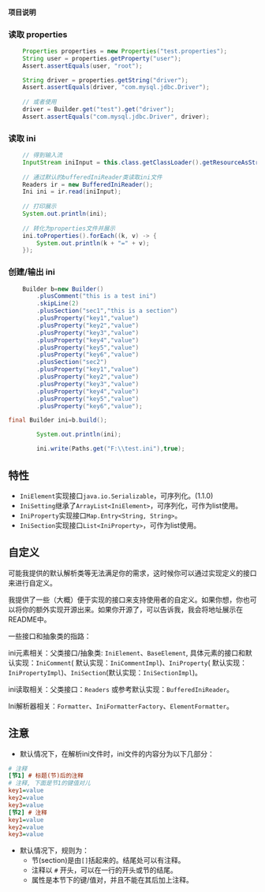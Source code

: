 #### 项目说明

### 读取 properties

```java
    Properties properties = new Properties("test.properties");
    String user = properties.getProperty("user");
    Assert.assertEquals(user, "root");

    String driver = properties.getString("driver");
    Assert.assertEquals(driver, "com.mysql.jdbc.Driver");
    
    // 或者使用
    driver = Builder.get("test").get("driver");
    Assert.assertEquals("com.mysql.jdbc.Driver", driver);
```

### 读取 ini

```java
    // 得到输入流
    InputStream iniInput = this.class.getClassLoader().getResourceAsStream("test.ini");
    
    // 通过默认的bufferedIniReader类读取ini文件
    Readers ir = new BufferedIniReader();
    Ini ini = ir.read(iniInput);
    
    // 打印展示
    System.out.println(ini);
    
    // 转化为properties文件并展示
    ini.toProperties().forEach((k, v) -> {
        System.out.println(k + "=" + v);
    });
```

### 创建/输出 ini

```java
    Builder b=new Builder()
        .plusComment("this is a test ini")
        .skipLine(2)
        .plusSection("sec1","this is a section")
        .plusProperty("key1","value")
        .plusProperty("key2","value")
        .plusProperty("key3","value")
        .plusProperty("key4","value")
        .plusProperty("key5","value")
        .plusProperty("key6","value")
        .plusSection("sec2")
        .plusProperty("key1","value")
        .plusProperty("key2","value")
        .plusProperty("key3","value")
        .plusProperty("key4","value")
        .plusProperty("key5","value")
        .plusProperty("key6","value");

final Builder ini=b.build();

        System.out.println(ini);

        ini.write(Paths.get("F:\\test.ini"),true);
```

## 特性

* `IniElement`实现接口`java.io.Serializable`，可序列化。(1.1.0)
* `IniSetting`继承了`ArrayList<IniElement>`，可序列化，可作为list使用。
* `IniProperty`实现接口`Map.Entry<String, String>`。
* `IniSection`实现接口`List<IniProperty>`，可作为list使用。

## 自定义

可能我提供的默认解析类等无法满足你的需求，这时候你可以通过实现定义的接口来进行自定义。

我提供了一些（大概）便于实现的接口来支持使用者的自定义。如果你想，你也可以将你的额外实现开源出来。如果你开源了，可以告诉我，我会将地址展示在README中。

一些接口和抽象类的指路：

ini元素相关：父类接口/抽象类: `IniElement`、`BaseElement`, 具体元素的接口和默认实现：`IniComment`(
默认实现：`IniCommentImpl`)、`IniProperty`(
默认实现：`IniPropertyImpl`)、`IniSection`(默认实现：`IniSectionImpl`)。

ini读取相关：父类接口：`Readers` 或参考默认实现：`BufferedIniReader`。

Ini解析器相关：`Formatter`、`IniFormatterFactory`、`ElementFormatter`。

## 注意

- 默认情况下，在解析ini文件时，ini文件的内容分为以下几部分：

```ini
# 注释
[节1] # 标题(节)后的注释
# 注释, 下面是节1的键值对儿
key1=value
key2=value
key3=value
[节2] # 注释
key1=value
key2=value
key3=value
```

- 默认情况下，规则为：
    - 节(section)是由`[]`括起来的。结尾处可以有注释。
    - 注释以 `#` 开头，可以在一行的开头或节的结尾。
    - 属性是本节下的键/值对，并且不能在其后加上注释。
